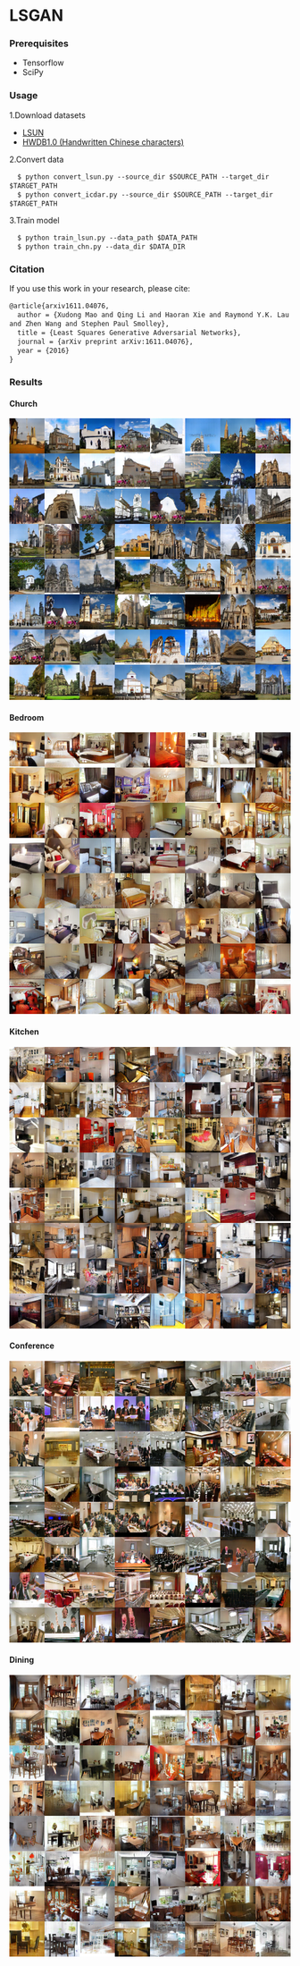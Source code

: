 # LSGAN
### Prerequisites
- Tensorflow
- SciPy

### Usage
1.Download datasets
  - [LSUN](http://lsun.cs.princeton.edu/2016/)
  - [HWDB1.0 (Handwritten Chinese characters)](http://www.nlpr.ia.ac.cn/databases/handwriting/Download.html)

2.Convert data

```
  $ python convert_lsun.py --source_dir $SOURCE_PATH --target_dir $TARGET_PATH
  $ python convert_icdar.py --source_dir $SOURCE_PATH --target_dir $TARGET_PATH
```

3.Train model

```
  $ python train_lsun.py --data_path $DATA_PATH
  $ python train_chn.py --data_dir $DATA_DIR
```

### Citation
If you use this work in your research, please cite:

    @article{arxiv1611.04076,
      author = {Xudong Mao and Qing Li and Haoran Xie and Raymond Y.K. Lau and Zhen Wang and Stephen Paul Smolley},
      title = {Least Squares Generative Adversarial Networks},
      journal = {arXiv preprint arXiv:1611.04076},
      year = {2016}
    }
    
 
### Results
#### Church
 ![result](images/church_supplementary.png)
#### Bedroom
 ![result](images/bedroom_supplementary.png)
#### Kitchen
 ![result](images/kitchen_supplementary.png)
#### Conference
 ![result](images/conference_supplementary.png)
#### Dining
 ![result](images/dining_supplementary.png)

